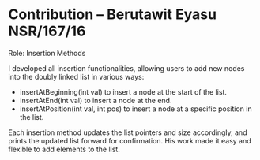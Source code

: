 # Contribution – Berutawit Eyasu NSR/167/16

Role: Insertion Methods

I developed all insertion functionalities, allowing users to add new nodes into the doubly linked list in various ways:

- insertAtBeginning(int val) to insert a node at the start of the list.
- insertAtEnd(int val) to insert a node at the end.
- insertAtPosition(int val, int pos) to insert a node at a specific position in the list.

Each insertion method updates the list pointers and size accordingly, and prints the updated list forward for confirmation. His work made it easy and flexible to add elements to the list.
